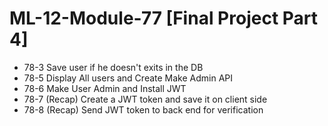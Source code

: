 # ML-12-Module-77 [Final Project Part 4]
* 78-3 Save user if he doesn't exits in the DB
* 78-5 Display All users and Create Make Admin API
* 78-6 Make User Admin and Install JWT
* 78-7 (Recap) Create a JWT token and save it on client side
* 78-8 (Recap) Send JWT token to back end for verification
